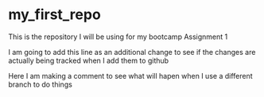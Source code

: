 # my_first_repo
This is the repository I will be using for my bootcamp Assignment 1

I am going to add this line as an additional change to see if the changes are actually being tracked when I add them to github

Here I am making a comment to see what will hapen when I use a different branch to do things
